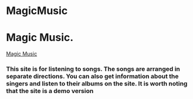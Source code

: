 # MagicMusic
<h1>Magic Music.</h1>
<a href="https://magicmusicji.netlify.app">Magic Music</a>
<h3>This site is for listening to songs. The songs are arranged in separate directions. You can also get information about the singers and listen to their albums on the site.
It is worth noting that the site is a demo version</h3>
